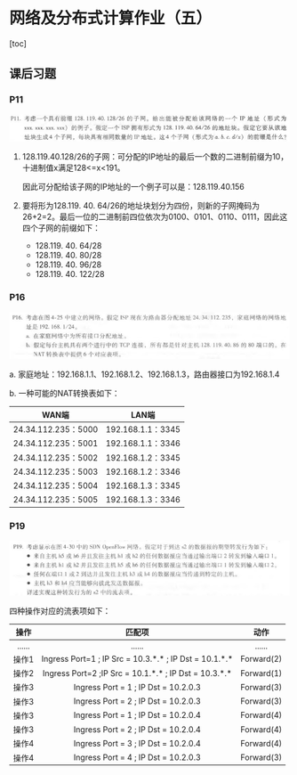 # 网络及分布式计算作业（五）

[toc]

## 课后习题

### P11

![Question P11](image/Q11.jpg)

1. 128.119.40.128/26的子网：可分配的IP地址的最后一个数的二进制前缀为10，十进制值x满足128<=x<191。

   因此可分配给该子网的IP地址的一个例子可以是：128.119.40.156

2. 要将形为128.119. 40. 64/26的地址块划分为四份，则新的子网掩码为26+2=2。最后一位的二进制前四位依次为0100、0101、0110、0111，因此这四个子网的前缀如下：

   + 128.119. 40. 64/28
   + 128.119. 40. 80/28
   + 128.119. 40. 96/28
   + 128.119. 40. 122/28

### P16

![Question P16](image/Q16.jpg)

a. 家庭地址：192.168.1.1、192.168.1.2、192.168.1.3，路由器接口为192.168.1.4

b. 一种可能的NAT转换表如下：

|        WAN端        |       LAN端       |
| :-----------------: | :---------------: |
| 24.34.112.235：5000 | 192.168.1.1：3345 |
| 24.34.112.235：5001 | 192.168.1.1：3346 |
| 24.34.112.235：5002 | 192.168.1.2：3345 |
| 24.34.112.235：5003 | 192.168.1.2：3346 |
| 24.34.112.235：5004 | 192.168.1.3：3345 |
| 24.34.112.235：5005 | 192.168.1.3：3346 |



### P19

![Question P19](image/Q19.jpg)

   四种操作对应的流表项如下：

| 操作 | 匹配项 | 动作 |
| :--: | :--: | :--: |
| ...... | ...... | ...... |
| 操作1 | Ingress Port=1 ; IP Src = 10.3.\*.\* ; IP Dst = 10.1.\*.\* | Forward(2) |
| 操作2 | Ingress Port=2 ;IP Src = 10.1.\*.\* ; IP Dst = 10.3.\*.\* | Forward(1) |
| 操作3 | Ingress Port  = 1 ; IP Dst = 10.2.0.3 | Forward(3) |
| 操作3  |           Ingress Port  = 2 ; IP Dst = 10.2.0.3            | Forward(3) |
| 操作3  |           Ingress Port  = 1 ; IP Dst = 10.2.0.4            | Forward(4) |
| 操作3 | Ingress Port  = 2 ; IP Dst = 10.2.0.4 | Forward(4) |
| 操作4 | Ingress Port  = 3 ; IP Dst = 10.2.0.4 | Forward(4) |
| 操作4 | Ingress Port  = 4 ; IP Dst = 10.2.0.3 | Forward(3) |

